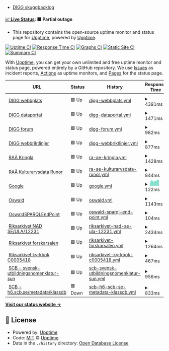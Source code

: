 - [DIGG skuggbacklog](https://github.com/salgo60/DiggUptime/issues/47)

#### [📈 Live Status](https://upptime.github.io/upptime): <!--live status--> **🟧 Partial outage**

- This repository contains the open-source uptime monitor and status page for [Upptime](https://upptime.js.org), powered by [Upptime](https://github.com/upptime/upptime).

[![Uptime CI](https://github.com/upptime/upptime/workflows/Uptime%20CI/badge.svg)](https://github.com/upptime/upptime/actions?query=workflow%3A%22Uptime+CI%22)
[![Response Time CI](https://github.com/upptime/upptime/workflows/Response%20Time%20CI/badge.svg)](https://github.com/upptime/upptime/actions?query=workflow%3A%22Response+Time+CI%22)
[![Graphs CI](https://github.com/upptime/upptime/workflows/Graphs%20CI/badge.svg)](https://github.com/upptime/upptime/actions?query=workflow%3A%22Graphs+CI%22)
[![Static Site CI](https://github.com/upptime/upptime/workflows/Static%20Site%20CI/badge.svg)](https://github.com/upptime/upptime/actions?query=workflow%3A%22Static+Site+CI%22)
[![Summary CI](https://github.com/upptime/upptime/workflows/Summary%20CI/badge.svg)](https://github.com/upptime/upptime/actions?query=workflow%3A%22Summary+CI%22)

With [Upptime](https://upptime.js.org), you can get your own unlimited and free uptime monitor and status page, powered entirely by a GitHub repository. We use [Issues](https://github.com/upptime/upptime/issues) as incident reports, [Actions](https://github.com/upptime/upptime/actions) as uptime monitors, and [Pages](https://upptime.github.io/upptime) for the status page.

<!--start: status pages-->
<!-- This summary is generated by Upptime (https://github.com/upptime/upptime) -->
<!-- Do not edit this manually, your changes will be overwritten -->
<!-- prettier-ignore -->
| URL | Status | History | Response Time | Uptime |
| --- | ------ | ------- | ------------- | ------ |
| <img alt="" src="https://icons.duckduckgo.com/ip3/www.digg.se.ico" height="13"> [DIGG webbplats](https://www.digg.se/) | 🟩 Up | [digg-webbplats.yml](https://github.com/salgo60/DIGG-skuggbacklog/commits/HEAD/history/digg-webbplats.yml) | <details><summary><img alt="Response time graph" src="./graphs/digg-webbplats/response-time-week.png" height="20"> 4391ms</summary><br><a href="https://upptime.github.io/upptime/history/digg-webbplats"><img alt="Response time 1769" src="https://img.shields.io/endpoint?url=https%3A%2F%2Fraw.githubusercontent.com%2Fsalgo60%2FDIGG-skuggbacklog%2FHEAD%2Fapi%2Fdigg-webbplats%2Fresponse-time.json"></a><br><a href="https://upptime.github.io/upptime/history/digg-webbplats"><img alt="24-hour response time 1445" src="https://img.shields.io/endpoint?url=https%3A%2F%2Fraw.githubusercontent.com%2Fsalgo60%2FDIGG-skuggbacklog%2FHEAD%2Fapi%2Fdigg-webbplats%2Fresponse-time-day.json"></a><br><a href="https://upptime.github.io/upptime/history/digg-webbplats"><img alt="7-day response time 4391" src="https://img.shields.io/endpoint?url=https%3A%2F%2Fraw.githubusercontent.com%2Fsalgo60%2FDIGG-skuggbacklog%2FHEAD%2Fapi%2Fdigg-webbplats%2Fresponse-time-week.json"></a><br><a href="https://upptime.github.io/upptime/history/digg-webbplats"><img alt="30-day response time 2268" src="https://img.shields.io/endpoint?url=https%3A%2F%2Fraw.githubusercontent.com%2Fsalgo60%2FDIGG-skuggbacklog%2FHEAD%2Fapi%2Fdigg-webbplats%2Fresponse-time-month.json"></a><br><a href="https://upptime.github.io/upptime/history/digg-webbplats"><img alt="1-year response time 1882" src="https://img.shields.io/endpoint?url=https%3A%2F%2Fraw.githubusercontent.com%2Fsalgo60%2FDIGG-skuggbacklog%2FHEAD%2Fapi%2Fdigg-webbplats%2Fresponse-time-year.json"></a></details> | <details><summary><a href="https://upptime.github.io/upptime/history/digg-webbplats">100.00%</a></summary><a href="https://upptime.github.io/upptime/history/digg-webbplats"><img alt="All-time uptime 99.34%" src="https://img.shields.io/endpoint?url=https%3A%2F%2Fraw.githubusercontent.com%2Fsalgo60%2FDIGG-skuggbacklog%2FHEAD%2Fapi%2Fdigg-webbplats%2Fuptime.json"></a><br><a href="https://upptime.github.io/upptime/history/digg-webbplats"><img alt="24-hour uptime 100.00%" src="https://img.shields.io/endpoint?url=https%3A%2F%2Fraw.githubusercontent.com%2Fsalgo60%2FDIGG-skuggbacklog%2FHEAD%2Fapi%2Fdigg-webbplats%2Fuptime-day.json"></a><br><a href="https://upptime.github.io/upptime/history/digg-webbplats"><img alt="7-day uptime 100.00%" src="https://img.shields.io/endpoint?url=https%3A%2F%2Fraw.githubusercontent.com%2Fsalgo60%2FDIGG-skuggbacklog%2FHEAD%2Fapi%2Fdigg-webbplats%2Fuptime-week.json"></a><br><a href="https://upptime.github.io/upptime/history/digg-webbplats"><img alt="30-day uptime 99.94%" src="https://img.shields.io/endpoint?url=https%3A%2F%2Fraw.githubusercontent.com%2Fsalgo60%2FDIGG-skuggbacklog%2FHEAD%2Fapi%2Fdigg-webbplats%2Fuptime-month.json"></a><br><a href="https://upptime.github.io/upptime/history/digg-webbplats"><img alt="1-year uptime 98.41%" src="https://img.shields.io/endpoint?url=https%3A%2F%2Fraw.githubusercontent.com%2Fsalgo60%2FDIGG-skuggbacklog%2FHEAD%2Fapi%2Fdigg-webbplats%2Fuptime-year.json"></a></details>
| <img alt="" src="https://icons.duckduckgo.com/ip3/www.dataportal.se.ico" height="13"> [DIGG dataportal](https://www.dataportal.se/) | 🟩 Up | [digg-dataportal.yml](https://github.com/salgo60/DIGG-skuggbacklog/commits/HEAD/history/digg-dataportal.yml) | <details><summary><img alt="Response time graph" src="./graphs/digg-dataportal/response-time-week.png" height="20"> 1471ms</summary><br><a href="https://upptime.github.io/upptime/history/digg-dataportal"><img alt="Response time 1618" src="https://img.shields.io/endpoint?url=https%3A%2F%2Fraw.githubusercontent.com%2Fsalgo60%2FDIGG-skuggbacklog%2FHEAD%2Fapi%2Fdigg-dataportal%2Fresponse-time.json"></a><br><a href="https://upptime.github.io/upptime/history/digg-dataportal"><img alt="24-hour response time 1290" src="https://img.shields.io/endpoint?url=https%3A%2F%2Fraw.githubusercontent.com%2Fsalgo60%2FDIGG-skuggbacklog%2FHEAD%2Fapi%2Fdigg-dataportal%2Fresponse-time-day.json"></a><br><a href="https://upptime.github.io/upptime/history/digg-dataportal"><img alt="7-day response time 1471" src="https://img.shields.io/endpoint?url=https%3A%2F%2Fraw.githubusercontent.com%2Fsalgo60%2FDIGG-skuggbacklog%2FHEAD%2Fapi%2Fdigg-dataportal%2Fresponse-time-week.json"></a><br><a href="https://upptime.github.io/upptime/history/digg-dataportal"><img alt="30-day response time 1529" src="https://img.shields.io/endpoint?url=https%3A%2F%2Fraw.githubusercontent.com%2Fsalgo60%2FDIGG-skuggbacklog%2FHEAD%2Fapi%2Fdigg-dataportal%2Fresponse-time-month.json"></a><br><a href="https://upptime.github.io/upptime/history/digg-dataportal"><img alt="1-year response time 1621" src="https://img.shields.io/endpoint?url=https%3A%2F%2Fraw.githubusercontent.com%2Fsalgo60%2FDIGG-skuggbacklog%2FHEAD%2Fapi%2Fdigg-dataportal%2Fresponse-time-year.json"></a></details> | <details><summary><a href="https://upptime.github.io/upptime/history/digg-dataportal">100.00%</a></summary><a href="https://upptime.github.io/upptime/history/digg-dataportal"><img alt="All-time uptime 99.97%" src="https://img.shields.io/endpoint?url=https%3A%2F%2Fraw.githubusercontent.com%2Fsalgo60%2FDIGG-skuggbacklog%2FHEAD%2Fapi%2Fdigg-dataportal%2Fuptime.json"></a><br><a href="https://upptime.github.io/upptime/history/digg-dataportal"><img alt="24-hour uptime 100.00%" src="https://img.shields.io/endpoint?url=https%3A%2F%2Fraw.githubusercontent.com%2Fsalgo60%2FDIGG-skuggbacklog%2FHEAD%2Fapi%2Fdigg-dataportal%2Fuptime-day.json"></a><br><a href="https://upptime.github.io/upptime/history/digg-dataportal"><img alt="7-day uptime 100.00%" src="https://img.shields.io/endpoint?url=https%3A%2F%2Fraw.githubusercontent.com%2Fsalgo60%2FDIGG-skuggbacklog%2FHEAD%2Fapi%2Fdigg-dataportal%2Fuptime-week.json"></a><br><a href="https://upptime.github.io/upptime/history/digg-dataportal"><img alt="30-day uptime 100.00%" src="https://img.shields.io/endpoint?url=https%3A%2F%2Fraw.githubusercontent.com%2Fsalgo60%2FDIGG-skuggbacklog%2FHEAD%2Fapi%2Fdigg-dataportal%2Fuptime-month.json"></a><br><a href="https://upptime.github.io/upptime/history/digg-dataportal"><img alt="1-year uptime 99.99%" src="https://img.shields.io/endpoint?url=https%3A%2F%2Fraw.githubusercontent.com%2Fsalgo60%2FDIGG-skuggbacklog%2FHEAD%2Fapi%2Fdigg-dataportal%2Fuptime-year.json"></a></details>
| <img alt="" src="https://icons.duckduckgo.com/ip3/community.dataportal.se.ico" height="13"> [DIGG forum](https://community.dataportal.se/) | 🟩 Up | [digg-forum.yml](https://github.com/salgo60/DIGG-skuggbacklog/commits/HEAD/history/digg-forum.yml) | <details><summary><img alt="Response time graph" src="./graphs/digg-forum/response-time-week.png" height="20"> 982ms</summary><br><a href="https://upptime.github.io/upptime/history/digg-forum"><img alt="Response time 959" src="https://img.shields.io/endpoint?url=https%3A%2F%2Fraw.githubusercontent.com%2Fsalgo60%2FDIGG-skuggbacklog%2FHEAD%2Fapi%2Fdigg-forum%2Fresponse-time.json"></a><br><a href="https://upptime.github.io/upptime/history/digg-forum"><img alt="24-hour response time 968" src="https://img.shields.io/endpoint?url=https%3A%2F%2Fraw.githubusercontent.com%2Fsalgo60%2FDIGG-skuggbacklog%2FHEAD%2Fapi%2Fdigg-forum%2Fresponse-time-day.json"></a><br><a href="https://upptime.github.io/upptime/history/digg-forum"><img alt="7-day response time 982" src="https://img.shields.io/endpoint?url=https%3A%2F%2Fraw.githubusercontent.com%2Fsalgo60%2FDIGG-skuggbacklog%2FHEAD%2Fapi%2Fdigg-forum%2Fresponse-time-week.json"></a><br><a href="https://upptime.github.io/upptime/history/digg-forum"><img alt="30-day response time 1014" src="https://img.shields.io/endpoint?url=https%3A%2F%2Fraw.githubusercontent.com%2Fsalgo60%2FDIGG-skuggbacklog%2FHEAD%2Fapi%2Fdigg-forum%2Fresponse-time-month.json"></a><br><a href="https://upptime.github.io/upptime/history/digg-forum"><img alt="1-year response time 1003" src="https://img.shields.io/endpoint?url=https%3A%2F%2Fraw.githubusercontent.com%2Fsalgo60%2FDIGG-skuggbacklog%2FHEAD%2Fapi%2Fdigg-forum%2Fresponse-time-year.json"></a></details> | <details><summary><a href="https://upptime.github.io/upptime/history/digg-forum">100.00%</a></summary><a href="https://upptime.github.io/upptime/history/digg-forum"><img alt="All-time uptime 99.27%" src="https://img.shields.io/endpoint?url=https%3A%2F%2Fraw.githubusercontent.com%2Fsalgo60%2FDIGG-skuggbacklog%2FHEAD%2Fapi%2Fdigg-forum%2Fuptime.json"></a><br><a href="https://upptime.github.io/upptime/history/digg-forum"><img alt="24-hour uptime 100.00%" src="https://img.shields.io/endpoint?url=https%3A%2F%2Fraw.githubusercontent.com%2Fsalgo60%2FDIGG-skuggbacklog%2FHEAD%2Fapi%2Fdigg-forum%2Fuptime-day.json"></a><br><a href="https://upptime.github.io/upptime/history/digg-forum"><img alt="7-day uptime 100.00%" src="https://img.shields.io/endpoint?url=https%3A%2F%2Fraw.githubusercontent.com%2Fsalgo60%2FDIGG-skuggbacklog%2FHEAD%2Fapi%2Fdigg-forum%2Fuptime-week.json"></a><br><a href="https://upptime.github.io/upptime/history/digg-forum"><img alt="30-day uptime 100.00%" src="https://img.shields.io/endpoint?url=https%3A%2F%2Fraw.githubusercontent.com%2Fsalgo60%2FDIGG-skuggbacklog%2FHEAD%2Fapi%2Fdigg-forum%2Fuptime-month.json"></a><br><a href="https://upptime.github.io/upptime/history/digg-forum"><img alt="1-year uptime 98.23%" src="https://img.shields.io/endpoint?url=https%3A%2F%2Fraw.githubusercontent.com%2Fsalgo60%2FDIGG-skuggbacklog%2FHEAD%2Fapi%2Fdigg-forum%2Fuptime-year.json"></a></details>
| <img alt="" src="https://icons.duckduckgo.com/ip3/webbriktlinjer.se.ico" height="13"> [DIGG webbriktlinjer](https://webbriktlinjer.se/) | 🟩 Up | [digg-webbriktlinjer.yml](https://github.com/salgo60/DIGG-skuggbacklog/commits/HEAD/history/digg-webbriktlinjer.yml) | <details><summary><img alt="Response time graph" src="./graphs/digg-webbriktlinjer/response-time-week.png" height="20"> 877ms</summary><br><a href="https://upptime.github.io/upptime/history/digg-webbriktlinjer"><img alt="Response time 974" src="https://img.shields.io/endpoint?url=https%3A%2F%2Fraw.githubusercontent.com%2Fsalgo60%2FDIGG-skuggbacklog%2FHEAD%2Fapi%2Fdigg-webbriktlinjer%2Fresponse-time.json"></a><br><a href="https://upptime.github.io/upptime/history/digg-webbriktlinjer"><img alt="24-hour response time 827" src="https://img.shields.io/endpoint?url=https%3A%2F%2Fraw.githubusercontent.com%2Fsalgo60%2FDIGG-skuggbacklog%2FHEAD%2Fapi%2Fdigg-webbriktlinjer%2Fresponse-time-day.json"></a><br><a href="https://upptime.github.io/upptime/history/digg-webbriktlinjer"><img alt="7-day response time 877" src="https://img.shields.io/endpoint?url=https%3A%2F%2Fraw.githubusercontent.com%2Fsalgo60%2FDIGG-skuggbacklog%2FHEAD%2Fapi%2Fdigg-webbriktlinjer%2Fresponse-time-week.json"></a><br><a href="https://upptime.github.io/upptime/history/digg-webbriktlinjer"><img alt="30-day response time 895" src="https://img.shields.io/endpoint?url=https%3A%2F%2Fraw.githubusercontent.com%2Fsalgo60%2FDIGG-skuggbacklog%2FHEAD%2Fapi%2Fdigg-webbriktlinjer%2Fresponse-time-month.json"></a><br><a href="https://upptime.github.io/upptime/history/digg-webbriktlinjer"><img alt="1-year response time 969" src="https://img.shields.io/endpoint?url=https%3A%2F%2Fraw.githubusercontent.com%2Fsalgo60%2FDIGG-skuggbacklog%2FHEAD%2Fapi%2Fdigg-webbriktlinjer%2Fresponse-time-year.json"></a></details> | <details><summary><a href="https://upptime.github.io/upptime/history/digg-webbriktlinjer">100.00%</a></summary><a href="https://upptime.github.io/upptime/history/digg-webbriktlinjer"><img alt="All-time uptime 99.98%" src="https://img.shields.io/endpoint?url=https%3A%2F%2Fraw.githubusercontent.com%2Fsalgo60%2FDIGG-skuggbacklog%2FHEAD%2Fapi%2Fdigg-webbriktlinjer%2Fuptime.json"></a><br><a href="https://upptime.github.io/upptime/history/digg-webbriktlinjer"><img alt="24-hour uptime 100.00%" src="https://img.shields.io/endpoint?url=https%3A%2F%2Fraw.githubusercontent.com%2Fsalgo60%2FDIGG-skuggbacklog%2FHEAD%2Fapi%2Fdigg-webbriktlinjer%2Fuptime-day.json"></a><br><a href="https://upptime.github.io/upptime/history/digg-webbriktlinjer"><img alt="7-day uptime 100.00%" src="https://img.shields.io/endpoint?url=https%3A%2F%2Fraw.githubusercontent.com%2Fsalgo60%2FDIGG-skuggbacklog%2FHEAD%2Fapi%2Fdigg-webbriktlinjer%2Fuptime-week.json"></a><br><a href="https://upptime.github.io/upptime/history/digg-webbriktlinjer"><img alt="30-day uptime 100.00%" src="https://img.shields.io/endpoint?url=https%3A%2F%2Fraw.githubusercontent.com%2Fsalgo60%2FDIGG-skuggbacklog%2FHEAD%2Fapi%2Fdigg-webbriktlinjer%2Fuptime-month.json"></a><br><a href="https://upptime.github.io/upptime/history/digg-webbriktlinjer"><img alt="1-year uptime 100.00%" src="https://img.shields.io/endpoint?url=https%3A%2F%2Fraw.githubusercontent.com%2Fsalgo60%2FDIGG-skuggbacklog%2FHEAD%2Fapi%2Fdigg-webbriktlinjer%2Fuptime-year.json"></a></details>
| <img alt="" src="https://icons.duckduckgo.com/ip3/www.kringla.nu.ico" height="13"> [RAÄ Kringla](https://www.kringla.nu) | 🟩 Up | [ra-ae-kringla.yml](https://github.com/salgo60/DIGG-skuggbacklog/commits/HEAD/history/ra-ae-kringla.yml) | <details><summary><img alt="Response time graph" src="./graphs/ra-ae-kringla/response-time-week.png" height="20"> 1428ms</summary><br><a href="https://upptime.github.io/upptime/history/ra-ae-kringla"><img alt="Response time 2224" src="https://img.shields.io/endpoint?url=https%3A%2F%2Fraw.githubusercontent.com%2Fsalgo60%2FDIGG-skuggbacklog%2FHEAD%2Fapi%2Fra-ae-kringla%2Fresponse-time.json"></a><br><a href="https://upptime.github.io/upptime/history/ra-ae-kringla"><img alt="24-hour response time 1085" src="https://img.shields.io/endpoint?url=https%3A%2F%2Fraw.githubusercontent.com%2Fsalgo60%2FDIGG-skuggbacklog%2FHEAD%2Fapi%2Fra-ae-kringla%2Fresponse-time-day.json"></a><br><a href="https://upptime.github.io/upptime/history/ra-ae-kringla"><img alt="7-day response time 1428" src="https://img.shields.io/endpoint?url=https%3A%2F%2Fraw.githubusercontent.com%2Fsalgo60%2FDIGG-skuggbacklog%2FHEAD%2Fapi%2Fra-ae-kringla%2Fresponse-time-week.json"></a><br><a href="https://upptime.github.io/upptime/history/ra-ae-kringla"><img alt="30-day response time 1556" src="https://img.shields.io/endpoint?url=https%3A%2F%2Fraw.githubusercontent.com%2Fsalgo60%2FDIGG-skuggbacklog%2FHEAD%2Fapi%2Fra-ae-kringla%2Fresponse-time-month.json"></a><br><a href="https://upptime.github.io/upptime/history/ra-ae-kringla"><img alt="1-year response time 2224" src="https://img.shields.io/endpoint?url=https%3A%2F%2Fraw.githubusercontent.com%2Fsalgo60%2FDIGG-skuggbacklog%2FHEAD%2Fapi%2Fra-ae-kringla%2Fresponse-time-year.json"></a></details> | <details><summary><a href="https://upptime.github.io/upptime/history/ra-ae-kringla">99.50%</a></summary><a href="https://upptime.github.io/upptime/history/ra-ae-kringla"><img alt="All-time uptime 98.22%" src="https://img.shields.io/endpoint?url=https%3A%2F%2Fraw.githubusercontent.com%2Fsalgo60%2FDIGG-skuggbacklog%2FHEAD%2Fapi%2Fra-ae-kringla%2Fuptime.json"></a><br><a href="https://upptime.github.io/upptime/history/ra-ae-kringla"><img alt="24-hour uptime 100.00%" src="https://img.shields.io/endpoint?url=https%3A%2F%2Fraw.githubusercontent.com%2Fsalgo60%2FDIGG-skuggbacklog%2FHEAD%2Fapi%2Fra-ae-kringla%2Fuptime-day.json"></a><br><a href="https://upptime.github.io/upptime/history/ra-ae-kringla"><img alt="7-day uptime 99.50%" src="https://img.shields.io/endpoint?url=https%3A%2F%2Fraw.githubusercontent.com%2Fsalgo60%2FDIGG-skuggbacklog%2FHEAD%2Fapi%2Fra-ae-kringla%2Fuptime-week.json"></a><br><a href="https://upptime.github.io/upptime/history/ra-ae-kringla"><img alt="30-day uptime 90.43%" src="https://img.shields.io/endpoint?url=https%3A%2F%2Fraw.githubusercontent.com%2Fsalgo60%2FDIGG-skuggbacklog%2FHEAD%2Fapi%2Fra-ae-kringla%2Fuptime-month.json"></a><br><a href="https://upptime.github.io/upptime/history/ra-ae-kringla"><img alt="1-year uptime 98.22%" src="https://img.shields.io/endpoint?url=https%3A%2F%2Fraw.githubusercontent.com%2Fsalgo60%2FDIGG-skuggbacklog%2FHEAD%2Fapi%2Fra-ae-kringla%2Fuptime-year.json"></a></details>
| <img alt="" src="https://icons.duckduckgo.com/ip3/kulturarvsdata.se.ico" height="13"> [RAÄ Kulturarvsdata Runor](https://kulturarvsdata.se/uu/srdb/fab985d7-61cc-4014-9d85-0a5011d40dc8) | 🟩 Up | [ra-ae-kulturarvsdata-runor.yml](https://github.com/salgo60/DIGG-skuggbacklog/commits/HEAD/history/ra-ae-kulturarvsdata-runor.yml) | <details><summary><img alt="Response time graph" src="./graphs/ra-ae-kulturarvsdata-runor/response-time-week.png" height="20"> 844ms</summary><br><a href="https://upptime.github.io/upptime/history/ra-ae-kulturarvsdata-runor"><img alt="Response time 926" src="https://img.shields.io/endpoint?url=https%3A%2F%2Fraw.githubusercontent.com%2Fsalgo60%2FDIGG-skuggbacklog%2FHEAD%2Fapi%2Fra-ae-kulturarvsdata-runor%2Fresponse-time.json"></a><br><a href="https://upptime.github.io/upptime/history/ra-ae-kulturarvsdata-runor"><img alt="24-hour response time 655" src="https://img.shields.io/endpoint?url=https%3A%2F%2Fraw.githubusercontent.com%2Fsalgo60%2FDIGG-skuggbacklog%2FHEAD%2Fapi%2Fra-ae-kulturarvsdata-runor%2Fresponse-time-day.json"></a><br><a href="https://upptime.github.io/upptime/history/ra-ae-kulturarvsdata-runor"><img alt="7-day response time 844" src="https://img.shields.io/endpoint?url=https%3A%2F%2Fraw.githubusercontent.com%2Fsalgo60%2FDIGG-skuggbacklog%2FHEAD%2Fapi%2Fra-ae-kulturarvsdata-runor%2Fresponse-time-week.json"></a><br><a href="https://upptime.github.io/upptime/history/ra-ae-kulturarvsdata-runor"><img alt="30-day response time 769" src="https://img.shields.io/endpoint?url=https%3A%2F%2Fraw.githubusercontent.com%2Fsalgo60%2FDIGG-skuggbacklog%2FHEAD%2Fapi%2Fra-ae-kulturarvsdata-runor%2Fresponse-time-month.json"></a><br><a href="https://upptime.github.io/upptime/history/ra-ae-kulturarvsdata-runor"><img alt="1-year response time 926" src="https://img.shields.io/endpoint?url=https%3A%2F%2Fraw.githubusercontent.com%2Fsalgo60%2FDIGG-skuggbacklog%2FHEAD%2Fapi%2Fra-ae-kulturarvsdata-runor%2Fresponse-time-year.json"></a></details> | <details><summary><a href="https://upptime.github.io/upptime/history/ra-ae-kulturarvsdata-runor">100.00%</a></summary><a href="https://upptime.github.io/upptime/history/ra-ae-kulturarvsdata-runor"><img alt="All-time uptime 99.05%" src="https://img.shields.io/endpoint?url=https%3A%2F%2Fraw.githubusercontent.com%2Fsalgo60%2FDIGG-skuggbacklog%2FHEAD%2Fapi%2Fra-ae-kulturarvsdata-runor%2Fuptime.json"></a><br><a href="https://upptime.github.io/upptime/history/ra-ae-kulturarvsdata-runor"><img alt="24-hour uptime 100.00%" src="https://img.shields.io/endpoint?url=https%3A%2F%2Fraw.githubusercontent.com%2Fsalgo60%2FDIGG-skuggbacklog%2FHEAD%2Fapi%2Fra-ae-kulturarvsdata-runor%2Fuptime-day.json"></a><br><a href="https://upptime.github.io/upptime/history/ra-ae-kulturarvsdata-runor"><img alt="7-day uptime 100.00%" src="https://img.shields.io/endpoint?url=https%3A%2F%2Fraw.githubusercontent.com%2Fsalgo60%2FDIGG-skuggbacklog%2FHEAD%2Fapi%2Fra-ae-kulturarvsdata-runor%2Fuptime-week.json"></a><br><a href="https://upptime.github.io/upptime/history/ra-ae-kulturarvsdata-runor"><img alt="30-day uptime 92.70%" src="https://img.shields.io/endpoint?url=https%3A%2F%2Fraw.githubusercontent.com%2Fsalgo60%2FDIGG-skuggbacklog%2FHEAD%2Fapi%2Fra-ae-kulturarvsdata-runor%2Fuptime-month.json"></a><br><a href="https://upptime.github.io/upptime/history/ra-ae-kulturarvsdata-runor"><img alt="1-year uptime 99.05%" src="https://img.shields.io/endpoint?url=https%3A%2F%2Fraw.githubusercontent.com%2Fsalgo60%2FDIGG-skuggbacklog%2FHEAD%2Fapi%2Fra-ae-kulturarvsdata-runor%2Fuptime-year.json"></a></details>
| <img alt="" src="https://icons.duckduckgo.com/ip3/www.google.com.ico" height="13"> [Google](https://www.google.com) | 🟩 Up | [google.yml](https://github.com/salgo60/DIGG-skuggbacklog/commits/HEAD/history/google.yml) | <details><summary><img alt="Response time graph" src="./graphs/google/response-time-week.png" height="20"> 122ms</summary><br><a href="https://upptime.github.io/upptime/history/google"><img alt="Response time 116" src="https://img.shields.io/endpoint?url=https%3A%2F%2Fraw.githubusercontent.com%2Fsalgo60%2FDIGG-skuggbacklog%2FHEAD%2Fapi%2Fgoogle%2Fresponse-time.json"></a><br><a href="https://upptime.github.io/upptime/history/google"><img alt="24-hour response time 70" src="https://img.shields.io/endpoint?url=https%3A%2F%2Fraw.githubusercontent.com%2Fsalgo60%2FDIGG-skuggbacklog%2FHEAD%2Fapi%2Fgoogle%2Fresponse-time-day.json"></a><br><a href="https://upptime.github.io/upptime/history/google"><img alt="7-day response time 122" src="https://img.shields.io/endpoint?url=https%3A%2F%2Fraw.githubusercontent.com%2Fsalgo60%2FDIGG-skuggbacklog%2FHEAD%2Fapi%2Fgoogle%2Fresponse-time-week.json"></a><br><a href="https://upptime.github.io/upptime/history/google"><img alt="30-day response time 101" src="https://img.shields.io/endpoint?url=https%3A%2F%2Fraw.githubusercontent.com%2Fsalgo60%2FDIGG-skuggbacklog%2FHEAD%2Fapi%2Fgoogle%2Fresponse-time-month.json"></a><br><a href="https://upptime.github.io/upptime/history/google"><img alt="1-year response time 115" src="https://img.shields.io/endpoint?url=https%3A%2F%2Fraw.githubusercontent.com%2Fsalgo60%2FDIGG-skuggbacklog%2FHEAD%2Fapi%2Fgoogle%2Fresponse-time-year.json"></a></details> | <details><summary><a href="https://upptime.github.io/upptime/history/google">100.00%</a></summary><a href="https://upptime.github.io/upptime/history/google"><img alt="All-time uptime 100.00%" src="https://img.shields.io/endpoint?url=https%3A%2F%2Fraw.githubusercontent.com%2Fsalgo60%2FDIGG-skuggbacklog%2FHEAD%2Fapi%2Fgoogle%2Fuptime.json"></a><br><a href="https://upptime.github.io/upptime/history/google"><img alt="24-hour uptime 100.00%" src="https://img.shields.io/endpoint?url=https%3A%2F%2Fraw.githubusercontent.com%2Fsalgo60%2FDIGG-skuggbacklog%2FHEAD%2Fapi%2Fgoogle%2Fuptime-day.json"></a><br><a href="https://upptime.github.io/upptime/history/google"><img alt="7-day uptime 100.00%" src="https://img.shields.io/endpoint?url=https%3A%2F%2Fraw.githubusercontent.com%2Fsalgo60%2FDIGG-skuggbacklog%2FHEAD%2Fapi%2Fgoogle%2Fuptime-week.json"></a><br><a href="https://upptime.github.io/upptime/history/google"><img alt="30-day uptime 100.00%" src="https://img.shields.io/endpoint?url=https%3A%2F%2Fraw.githubusercontent.com%2Fsalgo60%2FDIGG-skuggbacklog%2FHEAD%2Fapi%2Fgoogle%2Fuptime-month.json"></a><br><a href="https://upptime.github.io/upptime/history/google"><img alt="1-year uptime 100.00%" src="https://img.shields.io/endpoint?url=https%3A%2F%2Fraw.githubusercontent.com%2Fsalgo60%2FDIGG-skuggbacklog%2FHEAD%2Fapi%2Fgoogle%2Fuptime-year.json"></a></details>
| <img alt="" src="https://icons.duckduckgo.com/ip3/oswald.wikibase.cloud.ico" height="13"> [Oswald](https://oswald.wikibase.cloud/wiki/NOSAD-POC) | 🟩 Up | [oswald.yml](https://github.com/salgo60/DIGG-skuggbacklog/commits/HEAD/history/oswald.yml) | <details><summary><img alt="Response time graph" src="./graphs/oswald/response-time-week.png" height="20"> 1143ms</summary><br><a href="https://upptime.github.io/upptime/history/oswald"><img alt="Response time 1197" src="https://img.shields.io/endpoint?url=https%3A%2F%2Fraw.githubusercontent.com%2Fsalgo60%2FDIGG-skuggbacklog%2FHEAD%2Fapi%2Foswald%2Fresponse-time.json"></a><br><a href="https://upptime.github.io/upptime/history/oswald"><img alt="24-hour response time 816" src="https://img.shields.io/endpoint?url=https%3A%2F%2Fraw.githubusercontent.com%2Fsalgo60%2FDIGG-skuggbacklog%2FHEAD%2Fapi%2Foswald%2Fresponse-time-day.json"></a><br><a href="https://upptime.github.io/upptime/history/oswald"><img alt="7-day response time 1143" src="https://img.shields.io/endpoint?url=https%3A%2F%2Fraw.githubusercontent.com%2Fsalgo60%2FDIGG-skuggbacklog%2FHEAD%2Fapi%2Foswald%2Fresponse-time-week.json"></a><br><a href="https://upptime.github.io/upptime/history/oswald"><img alt="30-day response time 912" src="https://img.shields.io/endpoint?url=https%3A%2F%2Fraw.githubusercontent.com%2Fsalgo60%2FDIGG-skuggbacklog%2FHEAD%2Fapi%2Foswald%2Fresponse-time-month.json"></a><br><a href="https://upptime.github.io/upptime/history/oswald"><img alt="1-year response time 1182" src="https://img.shields.io/endpoint?url=https%3A%2F%2Fraw.githubusercontent.com%2Fsalgo60%2FDIGG-skuggbacklog%2FHEAD%2Fapi%2Foswald%2Fresponse-time-year.json"></a></details> | <details><summary><a href="https://upptime.github.io/upptime/history/oswald">100.00%</a></summary><a href="https://upptime.github.io/upptime/history/oswald"><img alt="All-time uptime 99.84%" src="https://img.shields.io/endpoint?url=https%3A%2F%2Fraw.githubusercontent.com%2Fsalgo60%2FDIGG-skuggbacklog%2FHEAD%2Fapi%2Foswald%2Fuptime.json"></a><br><a href="https://upptime.github.io/upptime/history/oswald"><img alt="24-hour uptime 100.00%" src="https://img.shields.io/endpoint?url=https%3A%2F%2Fraw.githubusercontent.com%2Fsalgo60%2FDIGG-skuggbacklog%2FHEAD%2Fapi%2Foswald%2Fuptime-day.json"></a><br><a href="https://upptime.github.io/upptime/history/oswald"><img alt="7-day uptime 100.00%" src="https://img.shields.io/endpoint?url=https%3A%2F%2Fraw.githubusercontent.com%2Fsalgo60%2FDIGG-skuggbacklog%2FHEAD%2Fapi%2Foswald%2Fuptime-week.json"></a><br><a href="https://upptime.github.io/upptime/history/oswald"><img alt="30-day uptime 100.00%" src="https://img.shields.io/endpoint?url=https%3A%2F%2Fraw.githubusercontent.com%2Fsalgo60%2FDIGG-skuggbacklog%2FHEAD%2Fapi%2Foswald%2Fuptime-month.json"></a><br><a href="https://upptime.github.io/upptime/history/oswald"><img alt="1-year uptime 99.83%" src="https://img.shields.io/endpoint?url=https%3A%2F%2Fraw.githubusercontent.com%2Fsalgo60%2FDIGG-skuggbacklog%2FHEAD%2Fapi%2Foswald%2Fuptime-year.json"></a></details>
| <img alt="" src="https://icons.duckduckgo.com/ip3/oswald.wikibase.cloud.ico" height="13"> [OswaldSPARQLEndPoint](https://oswald.wikibase.cloud/query/embed.html#%23%20https%3A%2F%2Fbeyond-notability.wikibase.cloud%2Fwiki%2FProject%3ASPARQL%2Fexamples%0APREFIX%20wd%3A%20%3Chttps%3A%2F%2Foswald.wikibase.cloud%2Fentity%2F%3E%0APREFIX%20wds%3A%20%3Chttps%3A%2F%2Foswald.wikibase.cloud%2Fentity%2Fstatement%2F%3E%0APREFIX%20wdv%3A%20%3Chttps%3A%2F%2Foswald.wikibase.cloud%2Fvalue%2F%3E%0APREFIX%20wdt%3A%20%3Chttps%3A%2F%2Foswald.wikibase.cloud%2Fprop%2Fdirect%2F%3E%0APREFIX%20p%3A%20%3Chttps%3A%2F%2Foswald.wikibase.cloud%2Fprop%2F%3E%0APREFIX%20ps%3A%20%3Chttps%3A%2F%2Foswald.wikibase.cloud%2Fprop%2Fstatement%2F%3E%0APREFIX%20pq%3A%20%3Chttps%3A%2F%2Foswald.wikibase.cloud%2Fprop%2Fqualifier%2F%3E%0A%23%202022-w42-7%0ASELECT%0A%3Fdt%20%3Fsess%20%3FsessLabel%20%3Fagenda%20%3Fstart%0A%3Fpres%20%3FpresLabel%20%3Forg%20%3ForgLabel%20%3Fspkr%20%3FspkrLabel%0A%23%20%3Ft%20%3Ft0%20%3Ftest%20%3Fvurl%20%3Fytid%0A%3Fvurl_t%20%3Fyturl_t%0AWHERE%20%7B%0A%20%20%3Fpres%20wdt%3AP12%20wd%3AQ157%20.%20%23%20a%20Presentation%0A%20%20OPTIONAL%7B%3Fpres%20wdt%3AP14%20%3Forg%20.%7D%0A%20%20OPTIONAL%7B%3Fpres%20wdt%3AP20%20%3Fsess%20.%7D%0A%20%20OPTIONAL%7B%3Fsess%20wdt%3AP22%20%3Fdt%20.%7D%0A%20%20OPTIONAL%7B%3Fpres%20wdt%3AP23%20%3Fstart%20.%7D%0A%20%20OPTIONAL%7B%3Fsess%20wdt%3AP16%20%3Fvurl%20.%7D%0A%20%20OPTIONAL%7B%3Fsess%20wdt%3AP21%20%3Fytid%20.%7D%0A%20%20OPTIONAL%7B%3Fpres%20wdt%3AP13%20%3Fspkr%20.%7D%0A%20%20OPTIONAL%7B%3Fsess%20wdt%3AP17%20%3Fagenda%20.%7D%0A%20%20%23%20BIND%20expressions%20referring%20to%20variables%20need%20to%20be%20outside%20OPTIONAL%20for%20some%20reason%3F%0A%20%20BIND%28COALESCE%28%3Fstart%2C%200%29%20AS%20%3Ft0%29.%0A%23%20%20%20BIND%28IF%28%3Ft0%20%3E%203000%2C%20%22late%22%2C%20%22early%22%29%20AS%20%3Ftest%29.%0A%20%20BIND%28IRI%28CONCAT%28STR%28%3Fvurl%29%2C%20IF%28%3Ft0%20%3E%200%2C%20CONCAT%28%22%23t%3D%22%2C%20STR%28%3Ft0%29%29%2C%20%22%22%29%29%29%20AS%20%3Fvurl_t%29%20.%0A%20%20BIND%28IRI%28CONCAT%28%22https%3A%2F%2Fwww.youtube.com%2Fwatch%3Fv%3D%22%2C%20%3Fytid%2C%20IF%28%3Ft0%20%3E%200%2C%20CONCAT%28%22%23t%3D%22%2C%20STR%28%3Ft0%29%29%2C%20%22%22%29%29%29%20AS%20%3Fyturl_t%29%20.%0A%0A%20%20SERVICE%20wikibase%3Alabel%20%7B%0A%20%20%20%20bd%3AserviceParam%20wikibase%3Alanguage%20%22%5BAUTO_LANGUAGE%5D%2Csv%2Cno%2Cen-gb%2Cen%22.%0A%20%20%7D%0A%7D%0AORDER%20BY%20DESC%28%3Fdt%29%20%3FsessLabel%20%28%21BOUND%28%3Fstart%29%29%20%3Fstart%20%3FpresLabel%0A%23GROUP%20BY%20%3FpLabel%20%3FvLabel%20%0A%23ORDER%20BY%20DESC%28%3Fcount%29) | 🟩 Up | [oswald-sparql-end-point.yml](https://github.com/salgo60/DIGG-skuggbacklog/commits/HEAD/history/oswald-sparql-end-point.yml) | <details><summary><img alt="Response time graph" src="./graphs/oswald-sparql-end-point/response-time-week.png" height="20"> 104ms</summary><br><a href="https://upptime.github.io/upptime/history/oswald-sparql-end-point"><img alt="Response time 117" src="https://img.shields.io/endpoint?url=https%3A%2F%2Fraw.githubusercontent.com%2Fsalgo60%2FDIGG-skuggbacklog%2FHEAD%2Fapi%2Foswald-sparql-end-point%2Fresponse-time.json"></a><br><a href="https://upptime.github.io/upptime/history/oswald-sparql-end-point"><img alt="24-hour response time 89" src="https://img.shields.io/endpoint?url=https%3A%2F%2Fraw.githubusercontent.com%2Fsalgo60%2FDIGG-skuggbacklog%2FHEAD%2Fapi%2Foswald-sparql-end-point%2Fresponse-time-day.json"></a><br><a href="https://upptime.github.io/upptime/history/oswald-sparql-end-point"><img alt="7-day response time 104" src="https://img.shields.io/endpoint?url=https%3A%2F%2Fraw.githubusercontent.com%2Fsalgo60%2FDIGG-skuggbacklog%2FHEAD%2Fapi%2Foswald-sparql-end-point%2Fresponse-time-week.json"></a><br><a href="https://upptime.github.io/upptime/history/oswald-sparql-end-point"><img alt="30-day response time 108" src="https://img.shields.io/endpoint?url=https%3A%2F%2Fraw.githubusercontent.com%2Fsalgo60%2FDIGG-skuggbacklog%2FHEAD%2Fapi%2Foswald-sparql-end-point%2Fresponse-time-month.json"></a><br><a href="https://upptime.github.io/upptime/history/oswald-sparql-end-point"><img alt="1-year response time 116" src="https://img.shields.io/endpoint?url=https%3A%2F%2Fraw.githubusercontent.com%2Fsalgo60%2FDIGG-skuggbacklog%2FHEAD%2Fapi%2Foswald-sparql-end-point%2Fresponse-time-year.json"></a></details> | <details><summary><a href="https://upptime.github.io/upptime/history/oswald-sparql-end-point">100.00%</a></summary><a href="https://upptime.github.io/upptime/history/oswald-sparql-end-point"><img alt="All-time uptime 99.98%" src="https://img.shields.io/endpoint?url=https%3A%2F%2Fraw.githubusercontent.com%2Fsalgo60%2FDIGG-skuggbacklog%2FHEAD%2Fapi%2Foswald-sparql-end-point%2Fuptime.json"></a><br><a href="https://upptime.github.io/upptime/history/oswald-sparql-end-point"><img alt="24-hour uptime 100.00%" src="https://img.shields.io/endpoint?url=https%3A%2F%2Fraw.githubusercontent.com%2Fsalgo60%2FDIGG-skuggbacklog%2FHEAD%2Fapi%2Foswald-sparql-end-point%2Fuptime-day.json"></a><br><a href="https://upptime.github.io/upptime/history/oswald-sparql-end-point"><img alt="7-day uptime 100.00%" src="https://img.shields.io/endpoint?url=https%3A%2F%2Fraw.githubusercontent.com%2Fsalgo60%2FDIGG-skuggbacklog%2FHEAD%2Fapi%2Foswald-sparql-end-point%2Fuptime-week.json"></a><br><a href="https://upptime.github.io/upptime/history/oswald-sparql-end-point"><img alt="30-day uptime 100.00%" src="https://img.shields.io/endpoint?url=https%3A%2F%2Fraw.githubusercontent.com%2Fsalgo60%2FDIGG-skuggbacklog%2FHEAD%2Fapi%2Foswald-sparql-end-point%2Fuptime-month.json"></a><br><a href="https://upptime.github.io/upptime/history/oswald-sparql-end-point"><img alt="1-year uptime 99.98%" src="https://img.shields.io/endpoint?url=https%3A%2F%2Fraw.githubusercontent.com%2Fsalgo60%2FDIGG-skuggbacklog%2FHEAD%2Fapi%2Foswald-sparql-end-point%2Fuptime-year.json"></a></details>
| <img alt="" src="https://icons.duckduckgo.com/ip3/sok.riksarkivet.se.ico" height="13"> [Riksarkivet NAD SE/ULA/12231](https://sok.riksarkivet.se/?postid=ArkisRef%20SE/ULA/12231) | 🟩 Up | [riksarkivet-nad-se-ula-12231.yml](https://github.com/salgo60/DIGG-skuggbacklog/commits/HEAD/history/riksarkivet-nad-se-ula-12231.yml) | <details><summary><img alt="Response time graph" src="./graphs/riksarkivet-nad-se-ula-12231/response-time-week.png" height="20"> 2434ms</summary><br><a href="https://upptime.github.io/upptime/history/riksarkivet-nad-se-ula-12231"><img alt="Response time 2348" src="https://img.shields.io/endpoint?url=https%3A%2F%2Fraw.githubusercontent.com%2Fsalgo60%2FDIGG-skuggbacklog%2FHEAD%2Fapi%2Friksarkivet-nad-se-ula-12231%2Fresponse-time.json"></a><br><a href="https://upptime.github.io/upptime/history/riksarkivet-nad-se-ula-12231"><img alt="24-hour response time 1456" src="https://img.shields.io/endpoint?url=https%3A%2F%2Fraw.githubusercontent.com%2Fsalgo60%2FDIGG-skuggbacklog%2FHEAD%2Fapi%2Friksarkivet-nad-se-ula-12231%2Fresponse-time-day.json"></a><br><a href="https://upptime.github.io/upptime/history/riksarkivet-nad-se-ula-12231"><img alt="7-day response time 2434" src="https://img.shields.io/endpoint?url=https%3A%2F%2Fraw.githubusercontent.com%2Fsalgo60%2FDIGG-skuggbacklog%2FHEAD%2Fapi%2Friksarkivet-nad-se-ula-12231%2Fresponse-time-week.json"></a><br><a href="https://upptime.github.io/upptime/history/riksarkivet-nad-se-ula-12231"><img alt="30-day response time 3422" src="https://img.shields.io/endpoint?url=https%3A%2F%2Fraw.githubusercontent.com%2Fsalgo60%2FDIGG-skuggbacklog%2FHEAD%2Fapi%2Friksarkivet-nad-se-ula-12231%2Fresponse-time-month.json"></a><br><a href="https://upptime.github.io/upptime/history/riksarkivet-nad-se-ula-12231"><img alt="1-year response time 2348" src="https://img.shields.io/endpoint?url=https%3A%2F%2Fraw.githubusercontent.com%2Fsalgo60%2FDIGG-skuggbacklog%2FHEAD%2Fapi%2Friksarkivet-nad-se-ula-12231%2Fresponse-time-year.json"></a></details> | <details><summary><a href="https://upptime.github.io/upptime/history/riksarkivet-nad-se-ula-12231">100.00%</a></summary><a href="https://upptime.github.io/upptime/history/riksarkivet-nad-se-ula-12231"><img alt="All-time uptime 99.40%" src="https://img.shields.io/endpoint?url=https%3A%2F%2Fraw.githubusercontent.com%2Fsalgo60%2FDIGG-skuggbacklog%2FHEAD%2Fapi%2Friksarkivet-nad-se-ula-12231%2Fuptime.json"></a><br><a href="https://upptime.github.io/upptime/history/riksarkivet-nad-se-ula-12231"><img alt="24-hour uptime 100.00%" src="https://img.shields.io/endpoint?url=https%3A%2F%2Fraw.githubusercontent.com%2Fsalgo60%2FDIGG-skuggbacklog%2FHEAD%2Fapi%2Friksarkivet-nad-se-ula-12231%2Fuptime-day.json"></a><br><a href="https://upptime.github.io/upptime/history/riksarkivet-nad-se-ula-12231"><img alt="7-day uptime 100.00%" src="https://img.shields.io/endpoint?url=https%3A%2F%2Fraw.githubusercontent.com%2Fsalgo60%2FDIGG-skuggbacklog%2FHEAD%2Fapi%2Friksarkivet-nad-se-ula-12231%2Fuptime-week.json"></a><br><a href="https://upptime.github.io/upptime/history/riksarkivet-nad-se-ula-12231"><img alt="30-day uptime 99.84%" src="https://img.shields.io/endpoint?url=https%3A%2F%2Fraw.githubusercontent.com%2Fsalgo60%2FDIGG-skuggbacklog%2FHEAD%2Fapi%2Friksarkivet-nad-se-ula-12231%2Fuptime-month.json"></a><br><a href="https://upptime.github.io/upptime/history/riksarkivet-nad-se-ula-12231"><img alt="1-year uptime 99.40%" src="https://img.shields.io/endpoint?url=https%3A%2F%2Fraw.githubusercontent.com%2Fsalgo60%2FDIGG-skuggbacklog%2FHEAD%2Fapi%2Friksarkivet-nad-se-ula-12231%2Fuptime-year.json"></a></details>
| <img alt="" src="https://icons.duckduckgo.com/ip3/sok.riksarkivet.se.ico" height="13"> [Riksarkivet forskarsalen](https://sok.riksarkivet.se/digitala-forskarsalen) | 🟩 Up | [riksarkivet-forskarsalen.yml](https://github.com/salgo60/DIGG-skuggbacklog/commits/HEAD/history/riksarkivet-forskarsalen.yml) | <details><summary><img alt="Response time graph" src="./graphs/riksarkivet-forskarsalen/response-time-week.png" height="20"> 1264ms</summary><br><a href="https://upptime.github.io/upptime/history/riksarkivet-forskarsalen"><img alt="Response time 573" src="https://img.shields.io/endpoint?url=https%3A%2F%2Fraw.githubusercontent.com%2Fsalgo60%2FDIGG-skuggbacklog%2FHEAD%2Fapi%2Friksarkivet-forskarsalen%2Fresponse-time.json"></a><br><a href="https://upptime.github.io/upptime/history/riksarkivet-forskarsalen"><img alt="24-hour response time 3380" src="https://img.shields.io/endpoint?url=https%3A%2F%2Fraw.githubusercontent.com%2Fsalgo60%2FDIGG-skuggbacklog%2FHEAD%2Fapi%2Friksarkivet-forskarsalen%2Fresponse-time-day.json"></a><br><a href="https://upptime.github.io/upptime/history/riksarkivet-forskarsalen"><img alt="7-day response time 1264" src="https://img.shields.io/endpoint?url=https%3A%2F%2Fraw.githubusercontent.com%2Fsalgo60%2FDIGG-skuggbacklog%2FHEAD%2Fapi%2Friksarkivet-forskarsalen%2Fresponse-time-week.json"></a><br><a href="https://upptime.github.io/upptime/history/riksarkivet-forskarsalen"><img alt="30-day response time 475" src="https://img.shields.io/endpoint?url=https%3A%2F%2Fraw.githubusercontent.com%2Fsalgo60%2FDIGG-skuggbacklog%2FHEAD%2Fapi%2Friksarkivet-forskarsalen%2Fresponse-time-month.json"></a><br><a href="https://upptime.github.io/upptime/history/riksarkivet-forskarsalen"><img alt="1-year response time 573" src="https://img.shields.io/endpoint?url=https%3A%2F%2Fraw.githubusercontent.com%2Fsalgo60%2FDIGG-skuggbacklog%2FHEAD%2Fapi%2Friksarkivet-forskarsalen%2Fresponse-time-year.json"></a></details> | <details><summary><a href="https://upptime.github.io/upptime/history/riksarkivet-forskarsalen">99.83%</a></summary><a href="https://upptime.github.io/upptime/history/riksarkivet-forskarsalen"><img alt="All-time uptime 99.42%" src="https://img.shields.io/endpoint?url=https%3A%2F%2Fraw.githubusercontent.com%2Fsalgo60%2FDIGG-skuggbacklog%2FHEAD%2Fapi%2Friksarkivet-forskarsalen%2Fuptime.json"></a><br><a href="https://upptime.github.io/upptime/history/riksarkivet-forskarsalen"><img alt="24-hour uptime 98.84%" src="https://img.shields.io/endpoint?url=https%3A%2F%2Fraw.githubusercontent.com%2Fsalgo60%2FDIGG-skuggbacklog%2FHEAD%2Fapi%2Friksarkivet-forskarsalen%2Fuptime-day.json"></a><br><a href="https://upptime.github.io/upptime/history/riksarkivet-forskarsalen"><img alt="7-day uptime 99.83%" src="https://img.shields.io/endpoint?url=https%3A%2F%2Fraw.githubusercontent.com%2Fsalgo60%2FDIGG-skuggbacklog%2FHEAD%2Fapi%2Friksarkivet-forskarsalen%2Fuptime-week.json"></a><br><a href="https://upptime.github.io/upptime/history/riksarkivet-forskarsalen"><img alt="30-day uptime 99.96%" src="https://img.shields.io/endpoint?url=https%3A%2F%2Fraw.githubusercontent.com%2Fsalgo60%2FDIGG-skuggbacklog%2FHEAD%2Fapi%2Friksarkivet-forskarsalen%2Fuptime-month.json"></a><br><a href="https://upptime.github.io/upptime/history/riksarkivet-forskarsalen"><img alt="1-year uptime 99.42%" src="https://img.shields.io/endpoint?url=https%3A%2F%2Fraw.githubusercontent.com%2Fsalgo60%2FDIGG-skuggbacklog%2FHEAD%2Fapi%2Friksarkivet-forskarsalen%2Fuptime-year.json"></a></details>
| <img alt="" src="https://icons.duckduckgo.com/ip3/sok.riksarkivet.se.ico" height="13"> [Riksarkivet kyrkbok C0005418](https://sok.riksarkivet.se/bildvisning/C0005418) | 🟩 Up | [riksarkivet-kyrkbok-c0005418.yml](https://github.com/salgo60/DIGG-skuggbacklog/commits/HEAD/history/riksarkivet-kyrkbok-c0005418.yml) | <details><summary><img alt="Response time graph" src="./graphs/riksarkivet-kyrkbok-c0005418/response-time-week.png" height="20"> 467ms</summary><br><a href="https://upptime.github.io/upptime/history/riksarkivet-kyrkbok-c0005418"><img alt="Response time 317" src="https://img.shields.io/endpoint?url=https%3A%2F%2Fraw.githubusercontent.com%2Fsalgo60%2FDIGG-skuggbacklog%2FHEAD%2Fapi%2Friksarkivet-kyrkbok-c0005418%2Fresponse-time.json"></a><br><a href="https://upptime.github.io/upptime/history/riksarkivet-kyrkbok-c0005418"><img alt="24-hour response time 802" src="https://img.shields.io/endpoint?url=https%3A%2F%2Fraw.githubusercontent.com%2Fsalgo60%2FDIGG-skuggbacklog%2FHEAD%2Fapi%2Friksarkivet-kyrkbok-c0005418%2Fresponse-time-day.json"></a><br><a href="https://upptime.github.io/upptime/history/riksarkivet-kyrkbok-c0005418"><img alt="7-day response time 467" src="https://img.shields.io/endpoint?url=https%3A%2F%2Fraw.githubusercontent.com%2Fsalgo60%2FDIGG-skuggbacklog%2FHEAD%2Fapi%2Friksarkivet-kyrkbok-c0005418%2Fresponse-time-week.json"></a><br><a href="https://upptime.github.io/upptime/history/riksarkivet-kyrkbok-c0005418"><img alt="30-day response time 341" src="https://img.shields.io/endpoint?url=https%3A%2F%2Fraw.githubusercontent.com%2Fsalgo60%2FDIGG-skuggbacklog%2FHEAD%2Fapi%2Friksarkivet-kyrkbok-c0005418%2Fresponse-time-month.json"></a><br><a href="https://upptime.github.io/upptime/history/riksarkivet-kyrkbok-c0005418"><img alt="1-year response time 317" src="https://img.shields.io/endpoint?url=https%3A%2F%2Fraw.githubusercontent.com%2Fsalgo60%2FDIGG-skuggbacklog%2FHEAD%2Fapi%2Friksarkivet-kyrkbok-c0005418%2Fresponse-time-year.json"></a></details> | <details><summary><a href="https://upptime.github.io/upptime/history/riksarkivet-kyrkbok-c0005418">100.00%</a></summary><a href="https://upptime.github.io/upptime/history/riksarkivet-kyrkbok-c0005418"><img alt="All-time uptime 99.46%" src="https://img.shields.io/endpoint?url=https%3A%2F%2Fraw.githubusercontent.com%2Fsalgo60%2FDIGG-skuggbacklog%2FHEAD%2Fapi%2Friksarkivet-kyrkbok-c0005418%2Fuptime.json"></a><br><a href="https://upptime.github.io/upptime/history/riksarkivet-kyrkbok-c0005418"><img alt="24-hour uptime 100.00%" src="https://img.shields.io/endpoint?url=https%3A%2F%2Fraw.githubusercontent.com%2Fsalgo60%2FDIGG-skuggbacklog%2FHEAD%2Fapi%2Friksarkivet-kyrkbok-c0005418%2Fuptime-day.json"></a><br><a href="https://upptime.github.io/upptime/history/riksarkivet-kyrkbok-c0005418"><img alt="7-day uptime 100.00%" src="https://img.shields.io/endpoint?url=https%3A%2F%2Fraw.githubusercontent.com%2Fsalgo60%2FDIGG-skuggbacklog%2FHEAD%2Fapi%2Friksarkivet-kyrkbok-c0005418%2Fuptime-week.json"></a><br><a href="https://upptime.github.io/upptime/history/riksarkivet-kyrkbok-c0005418"><img alt="30-day uptime 100.00%" src="https://img.shields.io/endpoint?url=https%3A%2F%2Fraw.githubusercontent.com%2Fsalgo60%2FDIGG-skuggbacklog%2FHEAD%2Fapi%2Friksarkivet-kyrkbok-c0005418%2Fuptime-month.json"></a><br><a href="https://upptime.github.io/upptime/history/riksarkivet-kyrkbok-c0005418"><img alt="1-year uptime 99.46%" src="https://img.shields.io/endpoint?url=https%3A%2F%2Fraw.githubusercontent.com%2Fsalgo60%2FDIGG-skuggbacklog%2FHEAD%2Fapi%2Friksarkivet-kyrkbok-c0005418%2Fuptime-year.json"></a></details>
| <img alt="" src="https://icons.duckduckgo.com/ip3/www.scb.se.ico" height="13"> [SCB - svensk-utbildningsnomenklatur-sun](https://www.scb.se/dokumentation/klassifikationer-och-standarder/svensk-utbildningsnomenklatur-sun/) | 🟩 Up | [scb-svensk-utbildningsnomenklatur-sun.yml](https://github.com/salgo60/DIGG-skuggbacklog/commits/HEAD/history/scb-svensk-utbildningsnomenklatur-sun.yml) | <details><summary><img alt="Response time graph" src="./graphs/scb-svensk-utbildningsnomenklatur-sun/response-time-week.png" height="20"> 956ms</summary><br><a href="https://upptime.github.io/upptime/history/scb-svensk-utbildningsnomenklatur-sun"><img alt="Response time 1140" src="https://img.shields.io/endpoint?url=https%3A%2F%2Fraw.githubusercontent.com%2Fsalgo60%2FDIGG-skuggbacklog%2FHEAD%2Fapi%2Fscb-svensk-utbildningsnomenklatur-sun%2Fresponse-time.json"></a><br><a href="https://upptime.github.io/upptime/history/scb-svensk-utbildningsnomenklatur-sun"><img alt="24-hour response time 913" src="https://img.shields.io/endpoint?url=https%3A%2F%2Fraw.githubusercontent.com%2Fsalgo60%2FDIGG-skuggbacklog%2FHEAD%2Fapi%2Fscb-svensk-utbildningsnomenklatur-sun%2Fresponse-time-day.json"></a><br><a href="https://upptime.github.io/upptime/history/scb-svensk-utbildningsnomenklatur-sun"><img alt="7-day response time 956" src="https://img.shields.io/endpoint?url=https%3A%2F%2Fraw.githubusercontent.com%2Fsalgo60%2FDIGG-skuggbacklog%2FHEAD%2Fapi%2Fscb-svensk-utbildningsnomenklatur-sun%2Fresponse-time-week.json"></a><br><a href="https://upptime.github.io/upptime/history/scb-svensk-utbildningsnomenklatur-sun"><img alt="30-day response time 1014" src="https://img.shields.io/endpoint?url=https%3A%2F%2Fraw.githubusercontent.com%2Fsalgo60%2FDIGG-skuggbacklog%2FHEAD%2Fapi%2Fscb-svensk-utbildningsnomenklatur-sun%2Fresponse-time-month.json"></a><br><a href="https://upptime.github.io/upptime/history/scb-svensk-utbildningsnomenklatur-sun"><img alt="1-year response time 1140" src="https://img.shields.io/endpoint?url=https%3A%2F%2Fraw.githubusercontent.com%2Fsalgo60%2FDIGG-skuggbacklog%2FHEAD%2Fapi%2Fscb-svensk-utbildningsnomenklatur-sun%2Fresponse-time-year.json"></a></details> | <details><summary><a href="https://upptime.github.io/upptime/history/scb-svensk-utbildningsnomenklatur-sun">100.00%</a></summary><a href="https://upptime.github.io/upptime/history/scb-svensk-utbildningsnomenklatur-sun"><img alt="All-time uptime 99.85%" src="https://img.shields.io/endpoint?url=https%3A%2F%2Fraw.githubusercontent.com%2Fsalgo60%2FDIGG-skuggbacklog%2FHEAD%2Fapi%2Fscb-svensk-utbildningsnomenklatur-sun%2Fuptime.json"></a><br><a href="https://upptime.github.io/upptime/history/scb-svensk-utbildningsnomenklatur-sun"><img alt="24-hour uptime 100.00%" src="https://img.shields.io/endpoint?url=https%3A%2F%2Fraw.githubusercontent.com%2Fsalgo60%2FDIGG-skuggbacklog%2FHEAD%2Fapi%2Fscb-svensk-utbildningsnomenklatur-sun%2Fuptime-day.json"></a><br><a href="https://upptime.github.io/upptime/history/scb-svensk-utbildningsnomenklatur-sun"><img alt="7-day uptime 100.00%" src="https://img.shields.io/endpoint?url=https%3A%2F%2Fraw.githubusercontent.com%2Fsalgo60%2FDIGG-skuggbacklog%2FHEAD%2Fapi%2Fscb-svensk-utbildningsnomenklatur-sun%2Fuptime-week.json"></a><br><a href="https://upptime.github.io/upptime/history/scb-svensk-utbildningsnomenklatur-sun"><img alt="30-day uptime 99.96%" src="https://img.shields.io/endpoint?url=https%3A%2F%2Fraw.githubusercontent.com%2Fsalgo60%2FDIGG-skuggbacklog%2FHEAD%2Fapi%2Fscb-svensk-utbildningsnomenklatur-sun%2Fuptime-month.json"></a><br><a href="https://upptime.github.io/upptime/history/scb-svensk-utbildningsnomenklatur-sun"><img alt="1-year uptime 99.85%" src="https://img.shields.io/endpoint?url=https%3A%2F%2Fraw.githubusercontent.com%2Fsalgo60%2FDIGG-skuggbacklog%2FHEAD%2Fapi%2Fscb-svensk-utbildningsnomenklatur-sun%2Fuptime-year.json"></a></details>
| <img alt="" src="https://icons.duckduckgo.com/ip3/www.h6.scb.se.ico" height="13"> [SCB - h6.scb.se/metadata/klassdb](https://www.h6.scb.se/metadata/klassdb.aspx) | 🟥 Down | [scb-h6-scb-se-metadata-klassdb.yml](https://github.com/salgo60/DIGG-skuggbacklog/commits/HEAD/history/scb-h6-scb-se-metadata-klassdb.yml) | <details><summary><img alt="Response time graph" src="./graphs/scb-h6-scb-se-metadata-klassdb/response-time-week.png" height="20"> 833ms</summary><br><a href="https://upptime.github.io/upptime/history/scb-h6-scb-se-metadata-klassdb"><img alt="Response time 840" src="https://img.shields.io/endpoint?url=https%3A%2F%2Fraw.githubusercontent.com%2Fsalgo60%2FDIGG-skuggbacklog%2FHEAD%2Fapi%2Fscb-h6-scb-se-metadata-klassdb%2Fresponse-time.json"></a><br><a href="https://upptime.github.io/upptime/history/scb-h6-scb-se-metadata-klassdb"><img alt="24-hour response time 887" src="https://img.shields.io/endpoint?url=https%3A%2F%2Fraw.githubusercontent.com%2Fsalgo60%2FDIGG-skuggbacklog%2FHEAD%2Fapi%2Fscb-h6-scb-se-metadata-klassdb%2Fresponse-time-day.json"></a><br><a href="https://upptime.github.io/upptime/history/scb-h6-scb-se-metadata-klassdb"><img alt="7-day response time 833" src="https://img.shields.io/endpoint?url=https%3A%2F%2Fraw.githubusercontent.com%2Fsalgo60%2FDIGG-skuggbacklog%2FHEAD%2Fapi%2Fscb-h6-scb-se-metadata-klassdb%2Fresponse-time-week.json"></a><br><a href="https://upptime.github.io/upptime/history/scb-h6-scb-se-metadata-klassdb"><img alt="30-day response time 820" src="https://img.shields.io/endpoint?url=https%3A%2F%2Fraw.githubusercontent.com%2Fsalgo60%2FDIGG-skuggbacklog%2FHEAD%2Fapi%2Fscb-h6-scb-se-metadata-klassdb%2Fresponse-time-month.json"></a><br><a href="https://upptime.github.io/upptime/history/scb-h6-scb-se-metadata-klassdb"><img alt="1-year response time 840" src="https://img.shields.io/endpoint?url=https%3A%2F%2Fraw.githubusercontent.com%2Fsalgo60%2FDIGG-skuggbacklog%2FHEAD%2Fapi%2Fscb-h6-scb-se-metadata-klassdb%2Fresponse-time-year.json"></a></details> | <details><summary><a href="https://upptime.github.io/upptime/history/scb-h6-scb-se-metadata-klassdb">0.08%</a></summary><a href="https://upptime.github.io/upptime/history/scb-h6-scb-se-metadata-klassdb"><img alt="All-time uptime 0.10%" src="https://img.shields.io/endpoint?url=https%3A%2F%2Fraw.githubusercontent.com%2Fsalgo60%2FDIGG-skuggbacklog%2FHEAD%2Fapi%2Fscb-h6-scb-se-metadata-klassdb%2Fuptime.json"></a><br><a href="https://upptime.github.io/upptime/history/scb-h6-scb-se-metadata-klassdb"><img alt="24-hour uptime 0.00%" src="https://img.shields.io/endpoint?url=https%3A%2F%2Fraw.githubusercontent.com%2Fsalgo60%2FDIGG-skuggbacklog%2FHEAD%2Fapi%2Fscb-h6-scb-se-metadata-klassdb%2Fuptime-day.json"></a><br><a href="https://upptime.github.io/upptime/history/scb-h6-scb-se-metadata-klassdb"><img alt="7-day uptime 0.08%" src="https://img.shields.io/endpoint?url=https%3A%2F%2Fraw.githubusercontent.com%2Fsalgo60%2FDIGG-skuggbacklog%2FHEAD%2Fapi%2Fscb-h6-scb-se-metadata-klassdb%2Fuptime-week.json"></a><br><a href="https://upptime.github.io/upptime/history/scb-h6-scb-se-metadata-klassdb"><img alt="30-day uptime 1.50%" src="https://img.shields.io/endpoint?url=https%3A%2F%2Fraw.githubusercontent.com%2Fsalgo60%2FDIGG-skuggbacklog%2FHEAD%2Fapi%2Fscb-h6-scb-se-metadata-klassdb%2Fuptime-month.json"></a><br><a href="https://upptime.github.io/upptime/history/scb-h6-scb-se-metadata-klassdb"><img alt="1-year uptime 0.10%" src="https://img.shields.io/endpoint?url=https%3A%2F%2Fraw.githubusercontent.com%2Fsalgo60%2FDIGG-skuggbacklog%2FHEAD%2Fapi%2Fscb-h6-scb-se-metadata-klassdb%2Fuptime-year.json"></a></details>

<!--end: status pages-->

[**Visit our status website →**](https://upptime.github.io/upptime)

## 📄 License

- Powered by: [Upptime](https://github.com/upptime/upptime)
- Code: [MIT](./LICENSE) © [Upptime](https://upptime.js.org)
- Data in the `./history` directory: [Open Database License](https://opendatacommons.org/licenses/odbl/1-0/)
